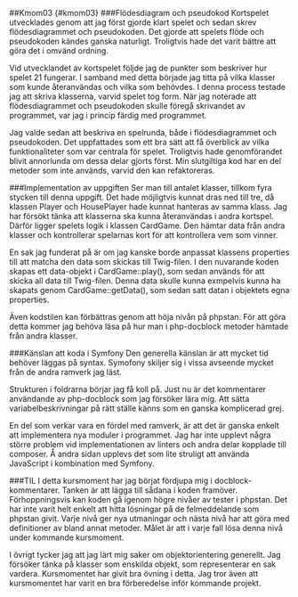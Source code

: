 ##Kmom03 {#kmom03}
###Flödesdiagram och pseudokod
Kortspelet utvecklades genom att jag först gjorde klart spelet och sedan skrev flödesdiagrammet och pseudokoden. Det gjorde att spelets flöde och pseudokoden kändes ganska naturligt. Troligtvis hade det varit bättre att göra det i omvänd ordning.

Vid utvecklandet av kortspelet följde jag de punkter som beskriver hur spelet 21 fungerar. I samband med detta började jag titta på vilka klasser som kunde återanvändas och vilka som behövdes. I denna process testade jag att skriva klasserna, varvid spelet tog form. När jag noterade att flödesdiagrammet och pseudokoden skulle föregå skrivandet av programmet, var jag i princip färdig med programmet.

Jag valde sedan att beskriva en spelrunda, både i flödesdiagrammet och pseudokoden. Det uppfattades som ett bra sätt att få överblick av vilka funktionaliteter som var centrala för spelet. Troligtvis hade genomförandet blivit annorlunda om dessa delar gjorts först. Min slutgiltiga kod har en del metoder som inte används, varvid den kan refaktoreras.

###Implementation av uppgiften
Ser man till antalet klasser, tillkom fyra stycken till denna uppgift. Det hade möjligtvis kunnat dras ned till tre, då klassen Player och HousePlayer hade kunnat hanteras av samma klass. Jag har försökt tänka att klasserna ska kunna återanvändas i andra kortspel. Därför ligger spelets logik i klassen CardGame. Den hämtar data från andra klasser och kontrollerar spelarnas kort för att kontrollera vem som vinner.

En sak jag funderat på är om jag kanske borde anpassat klassens properties till att matcha den data som skickas till Twig-filen. I den nuvarande koden skapas ett data-objekt i CardGame::play(), som sedan används för att skicka all data till Twig-filen. Denna data skulle kunna exmpelvis kunna ha skapats genom CardGame::getData(), som sedan satt datan i objektets egna properties.

Även kodstilen kan förbättras genom att höja nivån på phpstan. För att göra detta kommer jag behöva läsa på hur man i php-docblock metoder hämtade från andra klasser.

###Känslan att koda i Symfony
Den generella känslan är att mycket tid behöver läggas på syntax. Symofony skiljer sig i vissa avseende mycket från de andra ramverk jag läst.

Strukturen i foldrarna börjar jag få koll på. Just nu är det kommentarer användande av php-docblock som jag försöker lära mig. Att sätta variabelbeskrivningar på rätt ställe känns som en ganska komplicerad grej.

En del som verkar vara en fördel med ramverk, är att det är ganska enkelt att implementera nya moduler i programmet. Jag har inte upplevt några större problem vid implementationen av linters och andra delar kopplade till composer. Å andra sidan upplevs det som lite struligt att använda JavaScript i kombination med Symfony.  

###TIL
I detta kursmoment har jag börjat fördjupa mig i docblock-kommentarer. Tanken är att lägga till sådana i koden framöver. Förhoppningsvis kan koden gå igenom högre nivåer av tester i phpstan. Det har inte varit helt enkelt att hitta lösningar på de felmeddelande som phpstan givit. Varje nivå ger nya utmaningar och nästa nivå har att göra med definitioner av bland annat metoder. Målet är att i varje fall lösa denna nivå under kommande kursmoment.

I övrigt tycker jag att jag lärt mig saker om objektorientering generellt. Jag försöker tänka på klasser som enskilda objekt, som representerar en sak vardera. Kursmomentet har givit bra övning i detta. Jag tror även att kursmomentet har varit en bra förberedelse inför kommande projekt.
